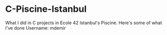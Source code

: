 # C-Piscine-Istanbul
What I did in C projects in Ecole 42 Istanbul's Piscine.
Here's some of what I've done
Username: mdemir
